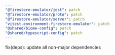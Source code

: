 ```yaml
---
"@firestore-emulator/jest": patch
"@firestore-emulator/proto": patch
"@firestore-emulator/server": patch
"vitest-environment-firestore-emulator": patch
"@shared/biome-config": patch
"@shared/typescript-config": patch
---
```


fix(deps): update all non-major dependencies

